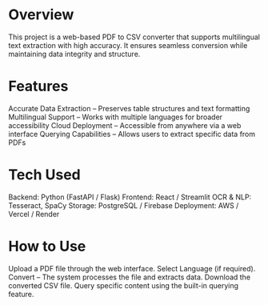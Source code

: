 # Overview

This project is a web-based PDF to CSV converter that supports multilingual text extraction with high accuracy. It ensures seamless conversion while maintaining data integrity and structure.

# Features

Accurate Data Extraction – Preserves table structures and text formatting
Multilingual Support – Works with multiple languages for broader accessibility
Cloud Deployment – Accessible from anywhere via a web interface
Querying Capabilities – Allows users to extract specific data from PDFs

# Tech Used 

Backend: Python (FastAPI / Flask)
Frontend: React / Streamlit
OCR & NLP: Tesseract, SpaCy
Storage: PostgreSQL / Firebase
Deployment: AWS / Vercel / Render

# How to Use 

Upload a PDF file through the web interface.
Select Language (if required).
Convert – The system processes the file and extracts data.
Download the converted CSV file.
Query specific content using the built-in querying feature.

